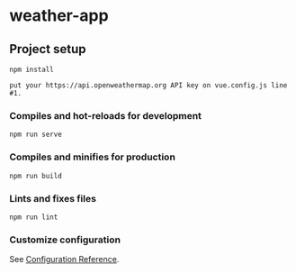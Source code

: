 # weather-app

## Project setup
```
npm install

put your https://api.openweathermap.org API key on vue.config.js line #1.
```



### Compiles and hot-reloads for development
```
npm run serve
```

### Compiles and minifies for production
```
npm run build
```

### Lints and fixes files
```
npm run lint
```

### Customize configuration
See [Configuration Reference](https://cli.vuejs.org/config/).
